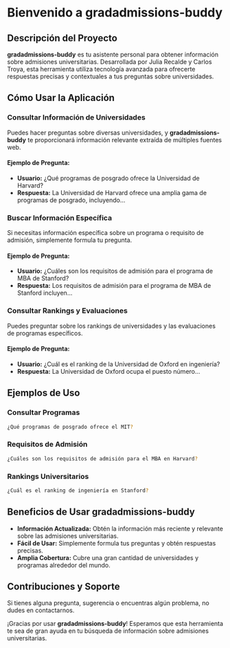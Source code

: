 # Bienvenido a gradadmissions-buddy

## Descripción del Proyecto

**gradadmissions-buddy** es tu asistente personal para obtener información sobre admisiones universitarias. Desarrollada por Julia Recalde y Carlos Troya, esta herramienta utiliza tecnología avanzada para ofrecerte respuestas precisas y contextuales a tus preguntas sobre universidades.

## Cómo Usar la Aplicación

### Consultar Información de Universidades

Puedes hacer preguntas sobre diversas universidades, y **gradadmissions-buddy** te proporcionará información relevante extraída de múltiples fuentes web.

#### Ejemplo de Pregunta:
- **Usuario:** ¿Qué programas de posgrado ofrece la Universidad de Harvard?
- **Respuesta:** La Universidad de Harvard ofrece una amplia gama de programas de posgrado, incluyendo...

### Buscar Información Específica

Si necesitas información específica sobre un programa o requisito de admisión, simplemente formula tu pregunta.

#### Ejemplo de Pregunta:
- **Usuario:** ¿Cuáles son los requisitos de admisión para el programa de MBA de Stanford?
- **Respuesta:** Los requisitos de admisión para el programa de MBA de Stanford incluyen...

### Consultar Rankings y Evaluaciones

Puedes preguntar sobre los rankings de universidades y las evaluaciones de programas específicos.

#### Ejemplo de Pregunta:
- **Usuario:** ¿Cuál es el ranking de la Universidad de Oxford en ingeniería?
- **Respuesta:** La Universidad de Oxford ocupa el puesto número...

## Ejemplos de Uso

### Consultar Programas
```bash
¿Qué programas de posgrado ofrece el MIT?
```

### Requisitos de Admisión
```bash
¿Cuáles son los requisitos de admisión para el MBA en Harvard?
```

### Rankings Universitarios
```bash
¿Cuál es el ranking de ingeniería en Stanford?
```

## Beneficios de Usar gradadmissions-buddy

- **Información Actualizada:** Obtén la información más reciente y relevante sobre las admisiones universitarias.
- **Fácil de Usar:** Simplemente formula tus preguntas y obtén respuestas precisas.
- **Amplia Cobertura:** Cubre una gran cantidad de universidades y programas alrededor del mundo.

## Contribuciones y Soporte

Si tienes alguna pregunta, sugerencia o encuentras algún problema, no dudes en contactarnos.

¡Gracias por usar **gradadmissions-buddy**! Esperamos que esta herramienta te sea de gran ayuda en tu búsqueda de información sobre admisiones universitarias.